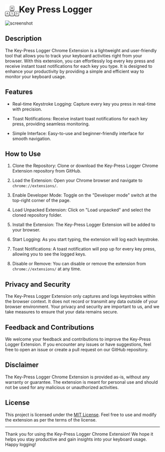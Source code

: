 # <img src="public/icons/icon.png" width="45" align="left"> Key Press Logger

<img width="561" alt="screenshot" src="https://github.com/jchang6513/key-press-logger/assets/31400914/68913a64-b49c-4b29-86e7-c6ea00091c4c">

## Description

The Key-Press Logger Chrome Extension is a lightweight and user-friendly tool that allows you to track your keyboard activities right from your browser. With this extension, you can effortlessly log every key press and receive instant toast notifications for each key you type. It is designed to enhance your productivity by providing a simple and efficient way to monitor your keyboard usage.

## Features

- Real-time Keystroke Logging: Capture every key you press in real-time with precision.

- Toast Notifications: Receive instant toast notifications for each key press, providing seamless monitoring.

- Simple Interface: Easy-to-use and beginner-friendly interface for smooth navigation.

## How to Use

1. Clone the Repository: Clone or download the Key-Press Logger Chrome Extension repository from GitHub.

2. Load the Extension: Open your Chrome browser and navigate to `chrome://extensions/`.

3. Enable Developer Mode: Toggle on the "Developer mode" switch at the top-right corner of the page.

4. Load Unpacked Extension: Click on "Load unpacked" and select the cloned repository folder.

5. Install the Extension: The Key-Press Logger Extension will be added to your browser.

6. Start Logging: As you start typing, the extension will log each keystroke.

7. Toast Notifications: A toast notification will pop up for every key press, allowing you to see the logged keys.

8. Disable or Remove: You can disable or remove the extension from `chrome://extensions/` at any time.

## Privacy and Security

The Key-Press Logger Extension only captures and logs keystrokes within the browser context. It does not record or transmit any data outside of your browser environment. Your privacy and security are important to us, and we take measures to ensure that your data remains secure.

## Feedback and Contributions

We welcome your feedback and contributions to improve the Key-Press Logger Extension. If you encounter any issues or have suggestions, feel free to open an issue or create a pull request on our GitHub repository.

## Disclaimer

The Key-Press Logger Chrome Extension is provided as-is, without any warranty or guarantee. The extension is meant for personal use and should not be used for any malicious or unauthorized activities.

## License

This project is licensed under the [MIT License](LICENSE.md). Feel free to use and modify the extension as per the terms of the license.

---

Thank you for using the Key-Press Logger Chrome Extension! We hope it helps you stay productive and gain insights into your keyboard usage. Happy logging!
